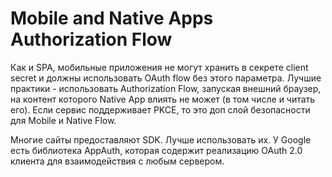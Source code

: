 # Mobile and Native Apps Authorization Flow

Как и SPA, мобильные приложения не могут хранить в секрете client secret и должны использовать OAuth flow без этого параметра. Лучшие практики - использовать Authorization Flow, запуская внешний браузер, на контент которого Native App влиять не может (в том числе и читать его). Если сервис поддерживает PKCE, то это доп слой безопасности для Mobile и Native Flow.

Многие сайты предоставляют SDK. Лучше использовать их. У Google есть библиотека AppAuth, которая содержит реализацию OAuth 2.0 клиента для взаимодействия с любым сервером.

